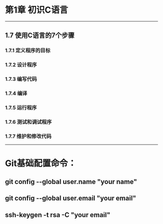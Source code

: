 # 第1章 初识C语言

---

## 1.7 使用C语言的7个步骤
### 1.7.1 定义程序的目标
### 1.7.2 设计程序
### 1.7.3 编写代码
### 1.7.4 编译
### 1.7.5 运行程序
### 1.7.6 测试和调试程序
### 1.7.7 维护和修改代码

---

# Git基础配置命令：
## git config --global user.name "your name"
## git config --global user.email "your email"
## ssh-keygen -t rsa -C "your email"
